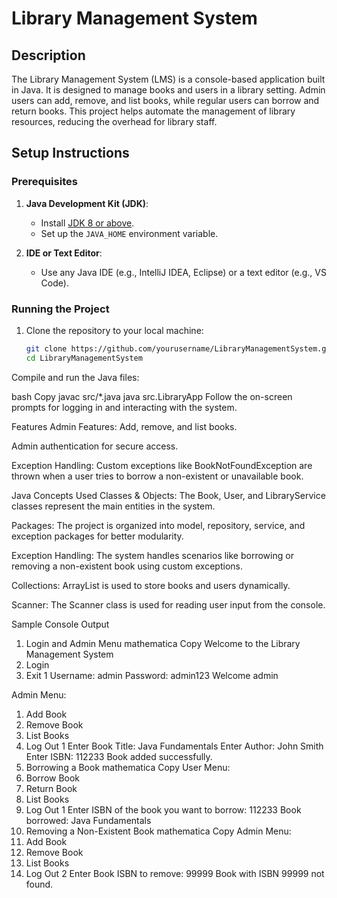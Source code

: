 # Library Management System

## Description
The Library Management System (LMS) is a console-based application built in Java. It is designed to manage books and users in a library setting. Admin users can add, remove, and list books, while regular users can borrow and return books. This project helps automate the management of library resources, reducing the overhead for library staff.

## Setup Instructions

### Prerequisites
1. **Java Development Kit (JDK)**:
   - Install [JDK 8 or above](https://www.oracle.com/java/technologies/javase-jdk8-downloads.html).
   - Set up the `JAVA_HOME` environment variable.

2. **IDE or Text Editor**:
   - Use any Java IDE (e.g., IntelliJ IDEA, Eclipse) or a text editor (e.g., VS Code).

### Running the Project
1. Clone the repository to your local machine:
   ```bash
   git clone https://github.com/yourusername/LibraryManagementSystem.git
   cd LibraryManagementSystem
Compile and run the Java files:

bash
Copy
javac src/*.java
java src.LibraryApp
Follow the on-screen prompts for logging in and interacting with the system.

Features
Admin Features:
Add, remove, and list books.

Admin authentication for secure access.



Exception Handling:
Custom exceptions like BookNotFoundException are thrown when a user tries to borrow a non-existent or unavailable book.

Java Concepts Used
Classes & Objects: The Book, User, and LibraryService classes represent the main entities in the system.

Packages: The project is organized into model, repository, service, and exception packages for better modularity.

Exception Handling: The system handles scenarios like borrowing or removing a non-existent book using custom exceptions.

Collections: ArrayList is used to store books and users dynamically.

Scanner: The Scanner class is used for reading user input from the console.

Sample Console Output
1. Login and Admin Menu
mathematica
Copy
Welcome to the Library Management System
1. Login
2. Exit
1
Username: admin
Password: admin123
Welcome admin

Admin Menu:
1. Add Book
2. Remove Book
3. List Books
4. Log Out
1
Enter Book Title: Java Fundamentals
Enter Author: John Smith
Enter ISBN: 112233
Book added successfully.
2. Borrowing a Book
mathematica
Copy
User Menu:
1. Borrow Book
2. Return Book
3. List Books
4. Log Out
1
Enter ISBN of the book you want to borrow: 112233
Book borrowed: Java Fundamentals
3. Removing a Non-Existent Book
mathematica
Copy
Admin Menu:
1. Add Book
2. Remove Book
3. List Books
4. Log Out
2
Enter Book ISBN to remove: 99999
Book with ISBN 99999 not found.

